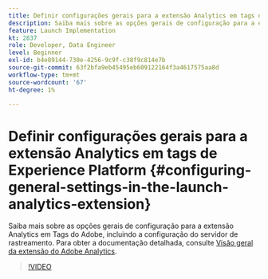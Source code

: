 ```yaml
---
title: Definir configurações gerais para a extensão Analytics em tags de Experience Platform
description: Saiba mais sobre as opções gerais de configuração para a extensão Analytics em Tags do Adobe, incluindo a configuração do servidor de rastreamento.
feature: Launch Implementation
kt: 2837
role: Developer, Data Engineer
level: Beginner
exl-id: b4e89144-730e-4256-9c9f-c38f9c814e7b
source-git-commit: 63f2bfa9eb45495eb609122164f3a4617575aa8d
workflow-type: tm+mt
source-wordcount: '67'
ht-degree: 1%

---
```


# Definir configurações gerais para a extensão Analytics em tags de Experience Platform {#configuring-general-settings-in-the-launch-analytics-extension}

Saiba mais sobre as opções gerais de configuração para a extensão Analytics em Tags do Adobe, incluindo a configuração do servidor de rastreamento. Para obter a documentação detalhada, consulte [Visão geral da extensão do Adobe Analytics](https://experienceleague.adobe.com/docs/experience-platform/tags/extensions/client/analytics/overview.html?lang=pt-BR).

>[!VIDEO](https://video.tv.adobe.com/v/27093/?quality=12&learn=on)

